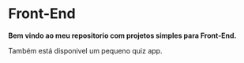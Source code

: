 # Front-End
**Bem vindo ao meu repositorio com projetos simples para Front-End.**

Também está disponivel um pequeno quiz app.
